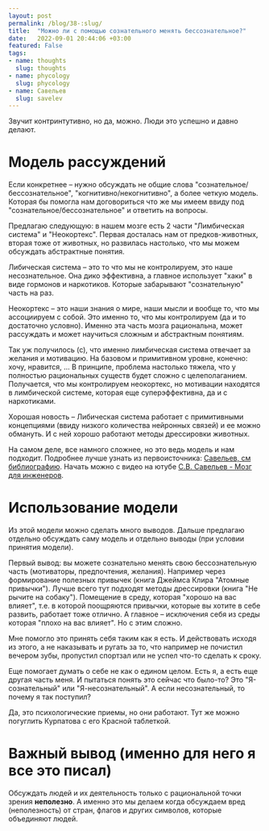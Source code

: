 ```yaml
---
layout: post
permalink: /blog/38-:slug/
title:  "Можно ли с помощью сознательного менять бессознательное?"
date:   2022-09-01 20:44:06 +03:00
featured: False
tags: 
- name: thoughts
  slug: thoughts
- name: phycology
  slug: phycology
- name: Савельев
  slug: savelev
---
```


Звучит контринтутивно, но да, можно. Люди это успешно и давно делают.

# Модель рассуждений

Если конкретнее – нужно обсуждать не общие слова "сознательное/бессознательное", "когнитивно/некогнитивно", а более четкую модель. Которая бы помогла нам договориться что же мы имеем ввиду под "сознательное/бессознательное" и ответить на вопросы.

Предлагаю следующую: в нашем мозге есть 2 части "Лимбическая система" и "Неокортекс". Первая досталась нам от предков-животных, вторая тоже от животных, но развилась настолько, что мы можем обсуждать абстрактные понятия.

Либическая система – это то что мы не контролируем, это наше несознательное. Она дико эффективна, а главное использует "хаки" в виде гормонов и наркотиков. Которые забарывают "сознательную" часть на раз.

Неокортекс – это наши знания о мире, наши мысли и вообще то, что мы ассоциируем с собой. Это именно то, что мы контролируем (да и то достаточно условно). Именно эта часть мозга рациональна, может рассуждать и может научиться сложным и абстрактным понятиям.

Так уж получилось (с), что именно лимбическая система отвечает за желания и мотивацию. На базовом и примитивном уровне, конечно: хочу, нравится, ... В принципе, проблема настолько тяжела, что у полностью рациональных существ будет сложно с целеполаганием. Получается, что мы контролируем неокортекс, но мотивации находятся в лимбической системе, которая еще суперэффективна, да и с наркотиками. 

Хорошая новость – Либическая система работает с примитивными концепциями (ввиду низкого количества нейронных связей) и ее можно обмануть. И с ней хорошо работают методы дрессировки животных.

На самом деле, все намного сложнее, но это ведь модель и нам подходит. Подробнее лучше узнать из первоисточника: [Савельев, см библиографию](https://ru.wikipedia.org/wiki/%D0%A1%D0%B0%D0%B2%D0%B5%D0%BB%D1%8C%D0%B5%D0%B2,_%D0%A1%D0%B5%D1%80%D0%B3%D0%B5%D0%B9_%D0%92%D1%8F%D1%87%D0%B5%D1%81%D0%BB%D0%B0%D0%B2%D0%BE%D0%B2%D0%B8%D1%87). Начать можно с видео на ютубе [С.В. Савельев - Мозг для инженеров](https://www.youtube.com/watch?v=MN4cZ4GtjWA&themeRefresh=1).

# Использование модели
Из этой модели можно сделать много выводов. Дальше предлагаю отдельно обсуждать саму модель и отдельно выводы (при условии принятия модели).

Первый вывод: вы можете сознательно менять свою бессознательную часть (мотиваторы, предпочтения, желания). Например через формирование полезных привычек (книга Джеймса Клира "Атомные привычки"). Лучше всего тут подходят методы дрессировки (книга "Не рычите на собаку"). Помещение в среду, которая "хорошо на вас влияет", т.е. в которой поощряются привычки, которые вы хотите в себе развить, работает тоже отлично. А главное – исключения себя из среды которая "плохо на вас влияет". Но с этим сложно.

Мне помогло это принять себя таким как я есть. И действовать исходя из этого, а не наказывать и ругать за то, что например не почистил вечером зубы, пропустил спортзал или не успел что-то сделать к сроку.

Еще помогает думать о себе не как о едином целом. Есть я, а есть еще другая часть меня. И пытаться понять это сейчас что было-то? Это "Я-сознательный" или "Я-несознательный". А если несознательный, то почему я так поступил?

Да, это психологические приемы, но они работают. Тут же можно погуглить Курпатова с его Красной таблеткой.

# Важный вывод (именно для него я все это писал)
Обсуждать людей и их деятельность только с рациональной точки зрения **неполезно**. А именно это мы делаем когда обсуждаем вред (неполезность) от стран, флагов и других символов, которые объединяют людей.
